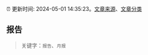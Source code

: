 :alarm_clock: 更新时间: 2024-05-01 14:35:23。[文章来源](/README.md)、[文章分类](/TAGS.md)

## 报告


> 关键字：`报告`、`月报`




